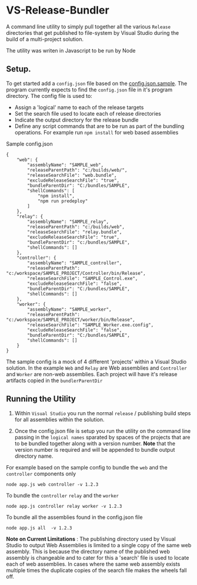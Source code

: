 # VS-Release-Bundler

A command line utility to simply pull together all the various `Release` directories that get published to file-system by Visual Studio during the build of a multi-project solution.

The utility was writen in Javascript to be run by Node

## Setup. 
    
To get started add a `config.json` file based on the [config.json.sample](./app/config.json.sample). The program currently expects to find the `config.json` file in it's program directory. The config file is used to:
- Assign a 'logical' name to each of the release targets
- Set the search file used to locate each of release directories
- Indicate the output directory for the release bundle
- Define any script commands that are to be run as part of the bundling operations. For example run `npm install` for web based assemblies

Sample config.json 

```
{
    "web": {
        "assemblyName": "SAMPLE_web",
        "releaseParentPath": "c:/builds/web/",
        "releaseSearchFile": "web.bundle",
        "excludeReleaseSearchFile": "true",
        "bundleParentDir": "C:/bundles/SAMPLE",
        "shellCommands": [
            "npm install",
            "npm run predeploy"
        ]
    },
    "relay": {
        "assemblyName": "SAMPLE_relay",
        "releaseParentPath": "c:/builds/web",
        "releaseSearchFile": "relay.bundle",
        "excludeReleaseSearchFile": "true",
        "bundleParentDir": "c:/bundles/SAMPLE",
        "shellCommands": []
    },
    "controller": {
        "assemblyName": "SAMPLE_controller",
        "releaseParentPath": "c:/workspace/SAMPLE_PROJECT/Controller/bin/Release",
        "releaseSearchFile": "SAMPLE_Control.exe",
        "excludeReleaseSearchFile": "false",
        "bundleParentDir": "C:/bundles/SAMPLE",
        "shellCommands": []
    },
    "worker": {
        "assemblyName": "SAMPLE_worker",
        "releaseParentPath": "c:/workspace/SAMPLE_PROJECT/worker/bin/Release",
        "releaseSearchFile": "SAMPLE_Worker.exe.config",
        "excludeReleaseSearchFile": "false",
        "bundleParentDir": "C:/bundles/SAMPLE",
        "shellCommands": []
    }
}
```
The sample config is a mock of 4 different 'projects' within a Visual Studio solution. In the example `Web` and `Relay` are Web assemblies and `Controller` and `Worker` are non-web assemblies. Each project will have it's release artifacts copied in the `bundlerParentDir` 


## Running the Utility
1. Within `Visual Studio` you run the normal `release` / publishing build steps for all assemblies within the solution.

1. Once the config.json file is setup you run the utility on the command line passing in the `logical names` sparated by spaces of the projects that are to be bundled together along with a version number. **Note** that the version number is required and will be appended to bundle output directory name.

For example based on the sample config to  bundle the `web` and the `controller` components only
```
node app.js web controller -v 1.2.3
```

To bundle the `controller` `relay` and the `worker`
```
node app.js controller relay worker -v 1.2.3
```

To bundle all the assemblies found in the config.json file
```
node app.js all  -v 1.2.3
```

**Note on Current Limitations** : The publishing directory used by Visual Studio to output Web Assemblies is limited to a single copy of the same web assembly.  This is because the directory name of the published web assembly is changeable and to cater for this a 'search' file is used to locate each of web assemblies. In cases where the same web assembly exists multiple times the duplicate copies of the search file makes the wheels fall off.
   
